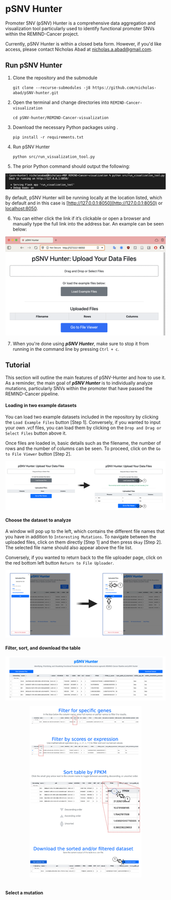 # pSNV Hunter

Promoter SNV (pSNV) Hunter is a comprehensive data aggregation and visualization tool particularly used to identify functional promoter SNVs within the REMIND-Cancer project.

Currently, pSNV Hunter is within a closed beta form. However, if you'd like access, please contact Nicholas Abad at nicholas.a.abad@gmail.com.

## Run pSNV Hunter

1. Clone the repository and the submodule
   ```
   git clone --recurse-submodules -j8 https://github.com/nicholas-abad/pSNV-hunter.git
   ```
2. Open the terminal and change directories into `REMIND-Cancer-visualization `
   ```
   cd pSNV-hunter/REMIND-Cancer-visualization
   ```
3. Download the necessary Python packages using .
   ```
   pip install -r requirements.txt
   ```
4. Run pSNV Hunter
   ```
   python src/run_visualization_tool.py
   ```
5. The prior Python command should output the following:

<center>
<img src="./assets/run_visualization_tool.png">
</center>

By default, pSNV Hunter will be running locally at the location listed, which by default and in this case is [http://127.0.0.1:8050](http://127.0.0.1:8050) or [localhost:8050](localhost:8050).

6. You can either click the link if it’s clickable or open a browser and manually type the full link into the address bar. An example can be seen below:

<center>
<img src="./assets/browser.png">
</center>

7. When you're done using **_pSNV Hunter_**, make sure to stop it from running in the command line by pressing `Ctrl + c`.

## Tutorial

This section will outline the main features of pSNV-Hunter and how to use it. As a reminder, the main goal of **_pSNV Hunter_** is to individually analyze mutations, particularly SNVs within the promoter that have passed the REMIND-Cancer pipeline.


#### Loading in two example datasets
You can load two example datasets included in the repository by clicking the `Load Example Files` button [Step 1]. Conversely, if you wanted to input your own .vcf files, you can load them by clicking on the `Drop and Drag or Select Files` button above it.

Once files are loaded in, basic details such as the filename, the number of rows and the number of columns can be seen. To proceed, click on the `Go to File Viewer` button [Step 2].

![loading in the dataset](./assets/loading_in_data.png)

#### Choose the dataset to analyze
A window will pop up to the left, which contains the different file names that you have in addition to `Interesting Mutations`. To navigate between the uploaded files, click on them directly [Step 1] and then press `Okay` [Step 2]. The selected file name should also appear above the file list.

Conversely, if you wanted to return back to the file uploader page, click on the red bottom left button `Return to File Uploader`.

![choosing dataset](./assets/choosing_dataset.png)

#### Filter, sort, and download the table

![filtering, sorting, and downloading](./assets/filtering_sorting_downloading.png)

<center>
<img src="./assets/vertical_filtering_sorting_downloading.png" width=70% height=70%>
</center>
<br>

#### Select a mutation
